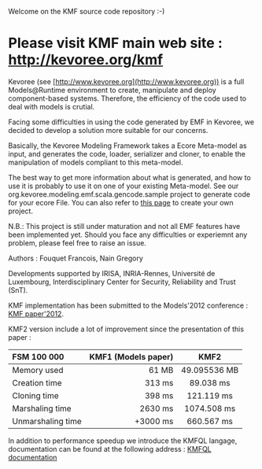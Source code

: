 Welcome on the KMF source code repository :-)

# Please visit KMF main web site : http://kevoree.org/kmf

Kevoree (see [http://www.kevoree.org](http://www.kevoree.org)) is a full Models@Runtime environment to create, manipulate and deploy component-based systems.
Therefore, the efficiency of the code used to deal with models is crutial.

Facing some difficulties in using the code generated by EMF in Kevoree,
we decided to develop a solution more suitable for our concerns.

Basically, the Kevoree Modeling Framework takes a Ecore Meta-model as input, and generates the code, loader, serializer and cloner,
 to enable the manipulation of models compliant to this meta-model.

The best way to get more information about what is generated, and how to use it is probably to use it on one of your existing Meta-model.
See our org.kevoree.modeling.emf.scala.gencode.sample project to generate code for your ecore File. You can also refer to [this page](https://github.com/dukeboard/kevoree-modeling-framework/wiki/Getting-started) to create your own project.


N.B.: This project is still under maturation and not all EMF features have been implemented yet.
Should you face any difficulties or experiemnt any problem, please feel free to raise an issue.

Authors : Fouquet Francois, Nain Gregory

Developments supported by IRISA, INRIA-Rennes, Université de Luxembourg, Interdisciplinary Center for Security, Reliability and Trust (SnT).




KMF implementation has been submitted to the Models'2012 conference : [KMF paper'2012](http://hal.archives-ouvertes.fr/docs/00/71/45/58/PDF/emfatruntime.pdf).

KMF2 version include a lot of improvement since the presentation of this paper :

| FSM 100 000 | KMF1 (Models paper) | KMF2 |
|:-----------|------------:|:------------:|
| Memory used       |        61 MB |     49.095536 MB     |
| Creation time     |      313 ms |    89.038 ms    |
| Cloning time       |        398 ms |     121.119 ms     |
| Marshaling time         |          2630 ms |      1074.508 ms      |
| Unmarshaling time       |       +3000 ms |    660.567 ms    |

In addition to performance speedup we introduce the KMFQL langage, documentation can be found at the following address : [KMFQL documentation](https://github.com/dukeboard/kevoree-modeling-framework/blob/master/doc/kmf_path.md)
